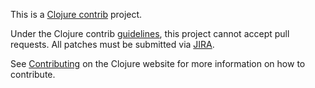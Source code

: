 This is a [Clojure contrib] project.

Under the Clojure contrib [guidelines], this project cannot accept
pull requests. All patches must be submitted via [JIRA].

See [Contributing] on the Clojure website for
more information on how to contribute.

[Clojure contrib]: https://clojure.org/community/contrib_libs
[Contributing]: https://clojure.org/community/contributing
[JIRA]: https://clojure.atlassian.net/browse/MTOWER
[guidelines]: https://clojure.org/community/contrib_howto
